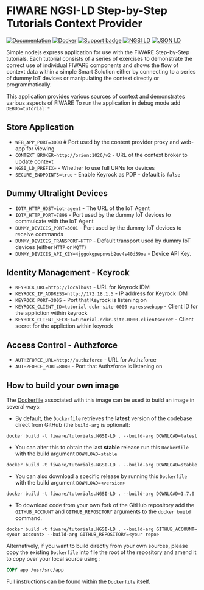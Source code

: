 # FIWARE NGSI-LD Step-by-Step Tutorials Context Provider

[![Documentation](https://nexus.lab.fiware.org/repository/raw/public/badges/chapters/documentation.svg)](https://fiware-tutorials.rtfd.io)
[![Docker](https://img.shields.io/docker/pulls/fiware/tutorials.ngsi-ld.svg)](https://hub.docker.com/r/fiware/tutorials.ngsi-ld/)
[![Support badge](https://img.shields.io/badge/tag-fiware-orange.svg?logo=stackoverflow)](https://stackoverflow.com/questions/tagged/fiware)
[![NGSI LD](https://img.shields.io/badge/NGSI-LD-d6604d.svg)](https://cim.etsi.org/NGSI-LD/official/0--1.html)
[![JSON LD](https://img.shields.io/badge/JSON--LD-1.1-f06f38.svg)](https://w3c.github.io/json-ld-syntax/)

Simple nodejs express application for use with the FIWARE Step-by-Step tutorials. Each tutorial consists of a series of
exercises to demonstrate the correct use of individual FIWARE components and shows the flow of context data within a
simple Smart Solution either by connecting to a series of dummy IoT devices or manipulating the context directly or
programmatically.

This application provides various sources of context and demonstrates various aspects of FIWARE To run the application
in debug mode add `DEBUG=tutorial:*`

## Store Application

-   `WEB_APP_PORT=3000` # Port used by the content provider proxy and web-app for viewing
-   `CONTEXT_BROKER=http://orion:1026/v2` - URL of the context broker to update context
-   `NGSI_LD_PREFIX=` - Whether to use full URNs for devices
-   `SECURE_ENDPOINTS=true` - Enable Keyrock as PDP - default is `false`

## Dummy Ultralight Devices

-   `IOTA_HTTP_HOST=iot-agent` - The URL of the IoT Agent
-   `IOTA_HTTP_PORT=7896` - Port used by the dummy IoT devices to commuicate with the IoT Agent
-   `DUMMY_DEVICES_PORT=3001` - Port used by the dummy IoT devices to receive commands
-   `DUMMY_DEVICES_TRANSPORT=HTTP` - Default transport used by dummy IoT devices (either `HTTP` or `MQTT`)
-   `DUMMY_DEVICES_API_KEY=4jggokgpepnvsb2uv4s40d59ov` - Device API Key.

## Identity Management - Keyrock

-   `KEYROCK_URL=http://localhost` - URL for Keyrock IDM
-   `KEYROCK_IP_ADDRESS=http://172.18.1.5` - IP address for Keyrock IDM
-   `KEYROCK_PORT=3005` - Port that Keyrock is listening on
-   `KEYROCK_CLIENT_ID=tutorial-dckr-site-0000-xpresswebapp` - Client ID for the appliction within keyrock
-   `KEYROCK_CLIENT_SECRET=tutorial-dckr-site-0000-clientsecret` - Client secret for the appliction within keyrock

## Access Control - Authzforce

-   `AUTHZFORCE_URL=http://authzforce` - URL for Authzforce
-   `AUTHZFORCE_PORT=8080` - Port that Authzforce is listening on

## How to build your own image

The [Dockerfile](https://github.com/fiware/tutorials.NGSI-LD/blob/master/docker/Dockerfile) associated with this image
can be used to build an image in several ways:

-   By default, the `Dockerfile` retrieves the **latest** version of the codebase direct from GitHub (the `build-arg` is
    optional):

```console
docker build -t fiware/tutorials.NGSI-LD . --build-arg DOWNLOAD=latest
```

-   You can alter this to obtain the last **stable** release run this `Dockerfile` with the build argument
    `DOWNLOAD=stable`

```console
docker build -t fiware/tutorials.NGSI-LD . --build-arg DOWNLOAD=stable
```

-   You can also download a specific release by running this `Dockerfile` with the build argument `DOWNLOAD=<version>`

```console
docker build -t fiware/tutorials.NGSI-LD . --build-arg DOWNLOAD=1.7.0
```

-   To download code from your own fork of the GitHub repository add the `GITHUB_ACCOUNT` and `GITHUB_REPOSITORY`
    arguments to the `docker build` command.

```console
docker build -t fiware/tutorials.NGSI-LD . --build-arg GITHUB_ACCOUNT=<your account> --build-arg GITHUB_REPOSITORY=<your repo>
```

Alternatively, if you want to build directly from your own sources, please copy the existing `Dockerfile` into file the
root of the repository and amend it to copy over your local source using :

```Dockerfile
COPY app /usr/src/app
```

Full instructions can be found within the `Dockerfile` itself.

